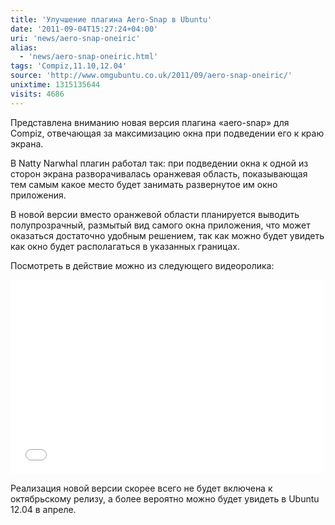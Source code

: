 ```yaml
---
title: 'Улучшение плагина Aero-Snap в Ubuntu'
date: '2011-09-04T15:27:24+04:00'
uri: 'news/aero-snap-oneiric'
alias: 
  - 'news/aero-snap-oneiric.html'
tags: 'Compiz,11.10,12.04'
source: 'http://www.omgubuntu.co.uk/2011/09/aero-snap-oneiric/'
unixtime: 1315135644
visits: 4686
---
```

Представлена вниманию новая версия плагина «aero-snap» для Compiz, отвечающая за максимизацию окна при подведении его к краю экрана.

В Natty Narwhal плагин работал так: при подведении окна к одной из сторон экрана разворачивалась оранжевая область, показывающая тем самым какое место будет занимать развернутое им окно приложения.

В новой версии вместо оранжевой области планируется выводить полупрозрачный, размытый вид самого окна приложения, что может оказаться достаточно удобным решением, так как можно будет увидеть как окно будет располагаться в указанных границах.

Посмотреть в действие можно из следующего видеоролика:

<iframe width="500" height="311" src="//www.youtube.com/embed/c7NBWPzFKYw" frameborder="0" allowfullscreen=""></iframe>

Реализация новой версии скорее всего не будет включена к октябрьскому релизу, а более вероятно можно будет увидеть в Ubuntu 12.04 в апреле.
